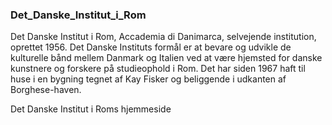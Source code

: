 ### Det_Danske_Institut_i_Rom


Det Danske Institut i Rom, Accademia di Danimarca, selvejende institution, oprettet 1956. Det Danske Instituts formål er at bevare og udvikle de kulturelle bånd mellem Danmark og Italien ved at være hjemsted for danske kunstnere og forskere på studieophold i Rom. Det har siden 1967 haft til huse i en bygning tegnet af Kay Fisker og beliggende i udkanten af Borghese-haven.


Det Danske Institut i Roms hjemmeside
